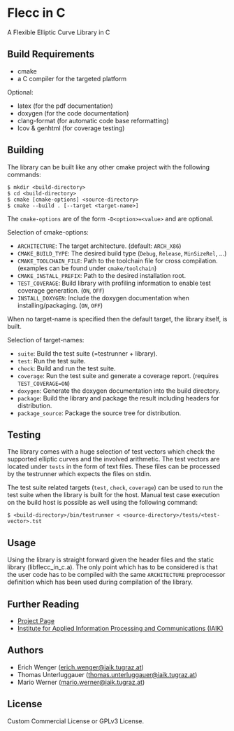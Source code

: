 # Flecc in C

A Flexible Elliptic Curve Library in C

## Build Requirements

* cmake
* a C compiler for the targeted platform

Optional:

* latex (for the pdf documentation)
* doxygen (for the code documentation)
* clang-format (for automatic code base reformatting)
* lcov & genhtml (for coverage testing)

## Building

The library can be built like any other cmake project with the following commands:

~~~
$ mkdir <build-directory>
$ cd <build-directory>
$ cmake [cmake-options] <source-directory>
$ cmake --build . [--target <target-name>]
~~~

The `cmake-options` are of the form `-D<option>=<value>` and are optional.

Selection of cmake-options:

* `ARCHITECTURE`: The target architecture. (default: `ARCH_X86`)
* `CMAKE_BUILD_TYPE`: The desired build type (`Debug`, `Release`, `MinSizeRel`, ...)
* `CMAKE_TOOLCHAIN_FILE`: Path to the toolchain file for cross compilation. (examples can be found under `cmake/toolchain`)
* `CMAKE_INSTALL_PREFIX`: Path to the desired installation root.
* `TEST_COVERAGE`: Build library with profiling information to enable test coverage generation. (`ON`, `OFF`)
* `INSTALL_DOXYGEN`: Include the doxygen documentation when installing/packaging. (`ON`, `OFF`)

When no target-name is specified then the default target, the library itself, is built.

Selection of target-names:

* `suite`: Build the test suite (=testrunner + library).
* `test`: Run the test suite.
* `check`: Build and run the test suite.
* `coverage`: Run the test suite and generate a coverage report. (requires `TEST_COVERAGE=ON`)
* `doxygen`: Generate the doxygen documentation into the build directory.
* `package`: Build the library and package the result including headers for distribution.
* `package_source`: Package the source tree for distribution.

## Testing

The library comes with a huge selection of test vectors which check the supported elliptic curves and the involved arithmetic. The test vectors are located under `tests` in the form of text files. These files can be processed by the testrunner which expects the files on stdin.

The test suite related targets (`test`, `check`, `coverage`) can be used to run the test suite when the library is built for the host. Manual test case execution on the build host is possible as well using the following command:

~~~
$ <build-directory>/bin/testrunner < <source-directory>/tests/<test-vector>.tst
~~~

## Usage

Using the library is straight forward given the header files and the static library (libflecc_in_c.a). The only point which has to be considered is that the user code has to be compiled with the same `ARCHITECTURE` preprocessor definition which has been used during compilation of the library.

## Further Reading

* [Project Page](http://www.iaik.tugraz.at/content/research/opensource/flecc_in_c/)
* [Institute for Applied Information Processing and Communications (IAIK)](http://www.iaik.tugraz.at)

## Authors

* Erich Wenger (<erich.wenger@iaik.tugraz.at>)
* Thomas Unterluggauer (<thomas.unterluggauer@iaik.tugraz.at>)
* Mario Werner (<mario.werner@iaik.tugraz.at>)

## License

Custom Commercial License or GPLv3 License. 

